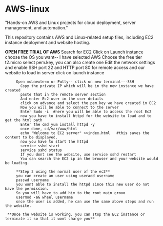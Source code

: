 # AWS-linux
"Hands-on AWS and Linux projects for cloud deployment, server management, and automation."

This repository contains AWS and Linux-related setup files, including EC2 instance deployment and website hosting.

**OPEN FREE TRIAL OF AWS**
        Search for EC2
          Click on Launch instance
          choose the OS you want-- I have selected AWS
          Choose the free tier t2.micro
          select pem.key, you can also create one
          Edit the network settings and enable SSH port 22 and HTTP port 80 for remote access and our website to load in server
          click on launch instance
         
         Open mobaexterm or Putty-- click on new terminal---SSH
           Copy the private IP which will be in the new instance we have created
           paste that in the remote server section
           And enter Ec2-user in the user details
           click on advance and select the pem.key we have created in EC2
           Now you will be able to connect to the server
           Enter Sudo -i  #here you will be able to access the root Ec2
           now you have to install httpd for the website to load and to get the html path
           Enter the cmd yum install httpd -y
           once done, cd/var/www/html
           echo "Welcome to EC2 server" >>index.html   #this saves the content to be displayed.
           now you have to start the httpd
           service sshd start
           service sshd status
           If you dont see the website, use service sshd restart
           You can search the EC2 ip in the browser and your website would be loading. 

         **Step 2 using the normal user of the ec2**
         you can create an user using useradd username
         passwd username
         you wont able to install the httpd since this new user do not have the permission. 
         So you will have to add him to the root main grouo
         usermod -aG wheel username
         once the user is added, he can use the same above steps and run the website. 

     **Once the website is working, you can stop the EC2 instance or terminate it so that it wont charge you**    
